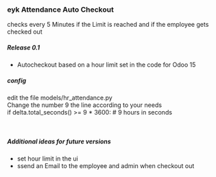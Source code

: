 <h3>eyk Attendance Auto Checkout</h3>

checks every 5 Minutes if the Limit is reached and if the employee gets checked out

<h5>Release 0.1</h5>
<ul>
<li>Autocheckout based on a hour limit set in the code for Odoo 15</li>
</ul>

<h5>config</h5>

edit the file models/hr_attendance.py <br>
Change the number 9 the line according to your needs<br>
            if delta.total_seconds() >= 9 * 3600: # 9 hours in seconds
            
<br>            
<h5>Additional ideas for future versions</h5> 
<ul>
<li>set hour limit in the ui</li>
<li>ssend an Email to the employee and admin when checkout out</li>
